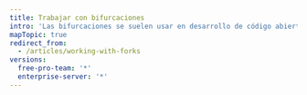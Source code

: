 ```yaml
---
title: Trabajar con bifurcaciones
intro: 'Las bifurcaciones se suelen usar en desarrollo de código abierto en {{ site.data.variables.product.product_name }}.'
mapTopic: true
redirect_from:
  - /articles/working-with-forks
versions:
  free-pro-team: '*'
  enterprise-server: '*'
---
```


